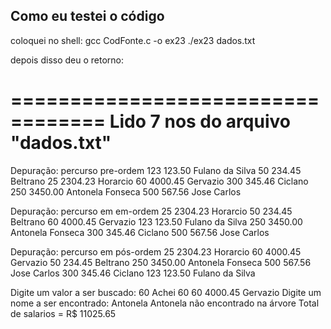 ## Como eu testei o código

coloquei no shell:
gcc CodFonte.c -o ex23
./ex23 dados.txt

depois disso deu o retorno:

==================================
Lido 7 nos do arquivo "dados.txt"
==================================

Depuração: percurso pre-ordem
123 123.50 Fulano da Silva
50 234.45 Beltrano
25 2304.23 Horarcio 
60 4000.45 Gervazio
300 345.46 Ciclano
250 3450.00 Antonela Fonseca
500 567.56 Jose Carlos


Depuração: percurso em em-ordem
25 2304.23 Horarcio 
50 234.45 Beltrano
60 4000.45 Gervazio
123 123.50 Fulano da Silva
250 3450.00 Antonela Fonseca
300 345.46 Ciclano
500 567.56 Jose Carlos


Depuração: percurso em pós-ordem
25 2304.23 Horarcio 
60 4000.45 Gervazio
50 234.45 Beltrano
250 3450.00 Antonela Fonseca
500 567.56 Jose Carlos
300 345.46 Ciclano
123 123.50 Fulano da Silva


Digite um valor a ser buscado:
60
Achei 60
60 4000.45 Gervazio
Digite um nome a ser encontrado:
Antonela
Antonela não encontrado na árvore
Total de salarios = R$ 11025.65
